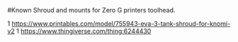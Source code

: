 #Known Shroud and mounts for Zero G printers toolhead.

1 https://www.printables.com/model/755943-eva-3-tank-shroud-for-knomi-v2
1 https://www.thingiverse.com/thing:6244430